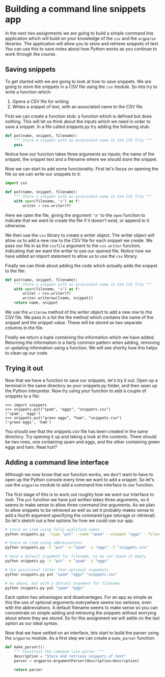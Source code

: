 [//]: <> (name: Building a command line snippets app)
[//]: <> (author: Joe Turner)
[//]: <> (type: code along)
[//]: <> (time: 60)

# Building a command line snippets app

In the next two assignments we are going to build a simple command line application which will build on your knowledge of the `csv` and the `argparse` libraries.  The application will allow you to store and retrieve snippets of text.  You can use this to save notes about how Python works as you continue to work through the course.

## Saving snippets

To get started with we are going to look at how to save snippets.  We are going to store the snippets in a CSV file using the `csv` module.  So lets try to write a function which:

1. Opens a CSV file for writing
2. Writes a snippet of text, with an associated name to the CSV file

First we can create a function stub: a function which is defined but does nothing.  This will let us think about the inputs which we need in order to save a snippet.  In a file called *snippets.py* try adding the following stub:

```python
def put(name, snippet, filename):
    """ Store a snippet with an associated name in the CSV file """
    pass
```

Notice how our function takes three arguments as inputs; the name of the snippet, the snippet text and a filename where we should store the snippet.

Now we can start to add some functionality.  First let's focus on opening the file so we can write our snippets to it:

```python
import csv

def put(name, snippet, filename):
    """ Store a snippet with an associated name in the CSV file """
    with open(filename, "a") as f:
        writer = csv.writer(f)
```

Here we open the file, giving the argument `"a"` to the `open` function to indicate that we want to create the file if it doesn't exist, or append to it otherwise.

We then use the `csv` library to create a writer object.  The writer object will allow us to add a new row to the CSV file for each snippet we create.  We pass our file in as the `csvfile` argument to the `csv.writer` function, indicating that we want the writer to use our opened file.  Notice how we have added an import statement to allow us to use the `csv` library.

Finally we can think about adding the code which actually adds the snippet to the file:

```python
def put(name, snippet, filename):
    """ Store a snippet with an associated name in the CSV file """
    with open(filename, "a") as f:
        writer = csv.writer(f)
        writer.writerow([name, snippet])
    return name, snippet
```

We use the `writerow` method of the writer object to add a new row to the CSV file.  We pass in a list the the method which contains the name of the snippet and the snippet value.  These will be stored as two separate columns in the file.  

Finally we return a tuple containing the information which we have added.  Returning the information is a fairly common pattern when adding, removing or updating information using a function.  We will see shortly how this helps to clean up our code.

## Trying it out

Now that we have a function to save our snippets, let's try it out.  Open up a terminal in the same directory as your snippets.py folder, and then open up the Python interpreter.  Now try using your function to add a couple of snippets to a file:

```pycon
>>> import snippets
>>> snippets.put("spam", "eggs", "snippets.csv")
('spam', 'eggs')
>>> snippets.put("green eggs", "ham", "snippets.csv")
('green eggs', 'ham')
```

You should see that the *snippets.csv* file has been created in the same directory.  Try opening it up and taking a look at the contents.  There should be two rows, one containing spam and eggs, and the other containing green eggs and ham.  Neat huh?

## Adding a command line interface

Although we now know that our function works, we don't want to have to open up the Python console every time we want to add a snippet.  So let's use the `argparse` module to add a command line interface to our function.

The first stage of this is to work out roughly how we want our interface to look.  The `put` function we have just written takes three arguments, so it seems to make sense to allow three command line arguments.  As we plan to allow snippets to be retrieved as well as set it probably makes sense to add a fourth argument specifying the command type (storage or retrieval).  So let's sketch out a few options for how we could use our app.

```bash 
# Store an item using fully qualified names
python snippets.py --type "put" --name "spam" --snippet "eggs" --filename "snippets.csv"

# Store an item using abbreviations
python snippets.py -t "put" -n "spam" -s "eggs" -f "snippets.csv"

# Have a default argument for filename, so we can leave it empty
python snippets.py -t "put" -n "spam" -s "eggs"

# Use positional rather than optional arguments
python snippets.py put "spam" "eggs" "snippets.csv"

# As above, but with a defualt argument for filename
python snippets.py put "spam" "eggs"
```

Each option has advantages and disadvantages.  For an app as simple as this the use of optional arguments everywhere seems too verbose, even with the abbreviations.  A default filename seems to make sense so you can concentrate on simple adding and retrieving the snippets without worrying about where they are stored.  So for this assignment we will settle on the last option as our ideal syntax.

Now that we have settled on an interface, lets start to build the parser using the `argparse` module.  As a first step we can create a `make_parser` function:

```python
def make_parser():
    """ Construct the command line parser """
    description = "Store and retrieve snippets of text"
    parser = argparse.ArgumentParser(description=description)

    return parser
```
